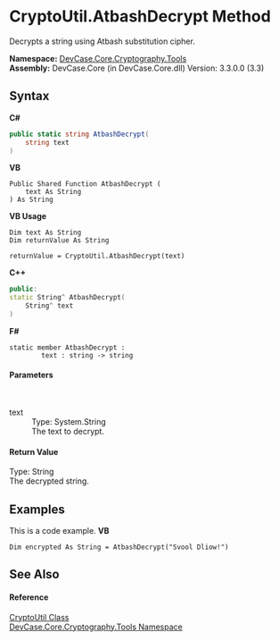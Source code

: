 # CryptoUtil.AtbashDecrypt Method 
 

Decrypts a string using Atbash substitution cipher.

**Namespace:**&nbsp;<a href="N_DevCase_Core_Cryptography_Tools">DevCase.Core.Cryptography.Tools</a><br />**Assembly:**&nbsp;DevCase.Core (in DevCase.Core.dll) Version: 3.3.0.0 (3.3)

## Syntax

**C#**<br />
``` C#
public static string AtbashDecrypt(
	string text
)
```

**VB**<br />
``` VB
Public Shared Function AtbashDecrypt ( 
	text As String
) As String
```

**VB Usage**<br />
``` VB Usage
Dim text As String
Dim returnValue As String

returnValue = CryptoUtil.AtbashDecrypt(text)
```

**C++**<br />
``` C++
public:
static String^ AtbashDecrypt(
	String^ text
)
```

**F#**<br />
``` F#
static member AtbashDecrypt : 
        text : string -> string 

```


#### Parameters
&nbsp;<dl><dt>text</dt><dd>Type: System.String<br />The text to decrypt.</dd></dl>

#### Return Value
Type: String<br />The decrypted string.

## Examples
This is a code example. 
**VB**<br />
``` VB
Dim encrypted As String = AtbashDecrypt("Svool Dliow!")
```


## See Also


#### Reference
<a href="T_DevCase_Core_Cryptography_Tools_CryptoUtil">CryptoUtil Class</a><br /><a href="N_DevCase_Core_Cryptography_Tools">DevCase.Core.Cryptography.Tools Namespace</a><br />
